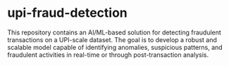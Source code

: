 # upi-fraud-detection
This repository contains an AI/ML-based solution for detecting fraudulent transactions on a UPI-scale dataset. The goal is to develop a robust and scalable model capable of identifying anomalies, suspicious patterns, and fraudulent activities in real-time or through post-transaction analysis.
